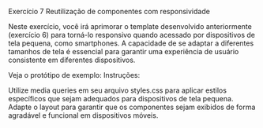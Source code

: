 Exercício 7 Reutilização de componentes com responsividade

Neste exercício, você irá aprimorar o template desenvolvido anteriormente (exercício 6) para torná-lo responsivo quando acessado por dispositivos de tela pequena, como smartphones. A capacidade de se adaptar a diferentes tamanhos de tela é essencial para garantir uma experiência de usuário consistente em diferentes dispositivos.

Veja o protótipo de exemplo:
Instruções:

Utilize media queries em seu arquivo styles.css para aplicar estilos específicos que sejam adequados para dispositivos de tela pequena. 
Adapte o layout para garantir que os componentes sejam exibidos de forma agradável e funcional em dispositivos móveis.